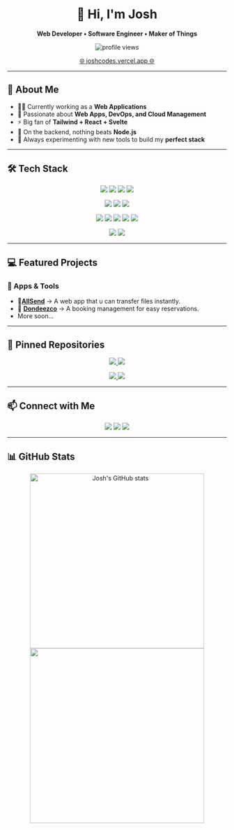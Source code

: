 <h1 align="center">👋 Hi, I'm Josh</h1>
<p align="center"><b>Web Developer • Software Engineer • Maker of Things</b></p>

<p align="center">
  <img src="https://komarev.com/ghpvc/?username=joshcolored&label=Profile+Views&color=3b82f6&style=for-the-badge" alt="profile views" />
</p>

<p align="center">
  <a href="https://joshcodes.vercel.app/" target="_blank">🌐 joshcodes.vercel.app 🌐</a> 
</p>



---

## 🔹 About Me

- 👨‍💻 Currently working as a **Web Applications**  
- 🚀 Passionate about **Web Apps, DevOps, and Cloud Management**  
- ⚡ Big fan of **Tailwind + React + Svelte**  
- 🔧 On the backend, nothing beats **Node.js**  
- 🧪 Always experimenting with new tools to build my **perfect stack**

---

## 🛠️ Tech Stack

<p align="center">
  <!-- Frontend -->
  <img src="https://img.shields.io/badge/Svelte-f03e2f?style=for-the-badge&logo=svelte&logoColor=white" />
  <img src="https://img.shields.io/badge/React-20232a?style=for-the-badge&logo=react&logoColor=61dafb" />
  <img src="https://img.shields.io/badge/TailwindCSS-0f172a?style=for-the-badge&logo=tailwindcss&logoColor=38bdf8" />
  <img src="https://img.shields.io/badge/Bootstrap-7952B3?style=for-the-badge&logo=bootstrap&logoColor=white" />
  
</p>

<p align="center">
  <!-- Backend -->
  <img src="https://img.shields.io/badge/Node.js-3C873A?style=for-the-badge&logo=node.js&logoColor=white" />
  <img src="https://img.shields.io/badge/Laravel-FF2D20?style=for-the-badge&logo=laravel&logoColor=white" />
  <img src="https://img.shields.io/badge/PHP-777BB4?style=for-the-badge&logo=php&logoColor=white" />
</p>

<p align="center">
  <!-- Databases & Storage -->
  <img src="https://img.shields.io/badge/SQLite-07405e?style=for-the-badge&logo=sqlite&logoColor=white" />
  <img src="https://img.shields.io/badge/Cloudflare%20R2-F38020?style=for-the-badge&logo=cloudflare&logoColor=white" />
  <img src="https://img.shields.io/badge/Backblaze%20B2-d9252a?style=for-the-badge&logo=backblaze&logoColor=white" />
  <img src="https://img.shields.io/badge/MySQL-005C84?style=for-the-badge&logo=mysql&logoColor=white" />
  <img src="https://img.shields.io/badge/Supabase-3FCF8E?style=for-the-badge&logo=supabase&logoColor=white" />

</p>

<p align="center">
  <!-- DevOps -->
  <img src="https://img.shields.io/badge/AWS%20SST-232F3E?style=for-the-badge&logo=amazonaws&logoColor=yellow" />
  <img src="https://img.shields.io/badge/Cloudflare-000000?style=for-the-badge&logo=cloudflare&logoColor=f38020" />
</p>

---

## 💻 Featured Projects

### 🚀 Apps & Tools
- 📂[**AllSend**](https://all-send.vercel.app) → A web app that u can transfer files instantly.
- 🐚 [**Dondeezco**](https://dondeezco.vercel.app) → A booking management for easy reservations.
- More soon...

---

## 📌 Pinned Repositories

<p align="center">
  <a href="https://github.com/joshcolored/allsend">
    <img src="https://github-readme-stats.vercel.app/api/pin/?username=joshcolored&repo=allsend&theme=dark&border_color=3B82F6&title_color=3B82F6&icon_color=3B82F6" />
  </a>
  <a href="https://github.com/joshcolored/dondeezco">
    <img src="https://github-readme-stats.vercel.app/api/pin/?username=joshcolored&repo=dondeezco&theme=dark&border_color=3B82F6&title_color=3B82F6&icon_color=3B82F6" />
  </a>
</p>

<p align="center">
  <a href="https://github.com/joshcolored/kcmlis">
    <img src="https://github-readme-stats.vercel.app/api/pin/?username=joshcolored&repo=kcmlis&theme=dark&border_color=3B82F6&title_color=3B82F6&icon_color=3B82F6" />
  </a>
  <a href="https://github.com/joshcolored/madenewrealty">
    <img src="https://github-readme-stats.vercel.app/api/pin/?username=joshcolored&repo=madenewrealty&theme=dark&border_color=3B82F6&title_color=3B82F6&icon_color=3B82F6" />
  </a>
</p>

---

## 📫 Connect with Me

<p align="center">
  <a href="https://instagram.com/hekiahhhh"><img src="https://img.shields.io/badge/Instagram-E4405F?style=for-the-badge&logo=instagram&logoColor=white" /></a>
  <a href="#"><img src="https://img.shields.io/badge/LinkedIn-0077b5?style=for-the-badge&logo=linkedin&logoColor=white" /></a>
  <a href="https://joshcodes.vercel.app"><img src="https://img.shields.io/badge/Portfolio-000000?style=for-the-badge&logo=vercel&logoColor=white" /></a>
</p>

---

## 📊 GitHub Stats

<div align="center">
  <a href="https://github.com/anuraghazra/github-readme-stats">
    <img width="400" src="https://github-readme-stats.vercel.app/api?username=joshcolored&show_icons=true&theme=dark&count_private=true&border_radius=5&border_color=3B82F6&icon_color=3B82F6&title_color=3B82F6&text_color=ffffff" alt="Josh's GitHub stats" />
  </a>
  <a href="https://git.io/streak-stats">
    <img width="400" src="https://streak-stats.demolab.com?user=joshcolored&theme=dark&border_radius=5&ring=3B82F6&currStreakLabel=3B82F6&border=3B82F6&fire=3B82F6" />
  </a>
</div>
